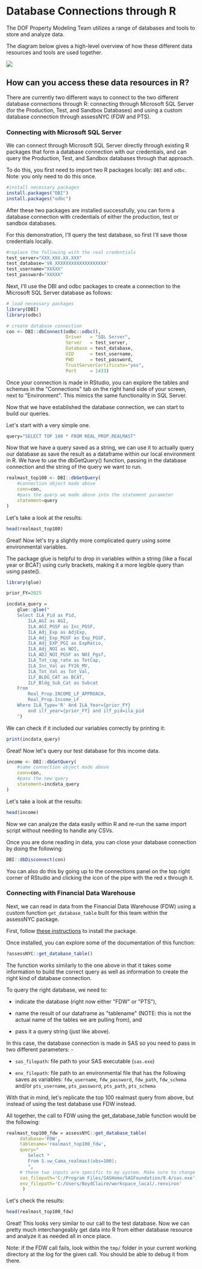 # Database Connections through R

The DOF Property Modeling Team utilizes a range of databases and tools to store and analyze data.

The diagram below gives a high-level overview of how these different data resources and tools are used together.

<img src="resources/data_workflow.jpg"/>

## How can you access these data resources in R?

There are currently two different ways to connect to the two different database connections through R: connecting through Microsoft SQL Server (for the Production, Test, and Sandbox Databases) and using a custom database connection through assessNYC (FDW and PTS).

### Connecting with Microsoft SQL Server

We can connect through Microsoft SQL Server directly through existing R packages that form a database connection with our credentials, and can query the Production, Test, and Sandbox databases through that approach.

To do this, you first need to import two R packages locally: `DBI` and `odbc`. Note: you only need to do this once.

``` r
#install necessary packages
install.packages("DBI")
install.packages("odbc")
```

After these two packages are installed successfully, you can form a database connection with credentials of either the production, test or sandbox databases.

For this demonstration, I'll query the test database, so first I'll save those credentials locally.

``` r
#replace the following with the real credentials
test_server="XXX.XXX.XX.XXX"
test_database='V8_XXXXXXXXXXXXXXXXXXX'
test_username="XXXXX"
test_password="XXXXX"
```

Next, I'll use the DBI and odbc packages to create a connection to the Microsoft SQL Server database as follows:

``` r
# load necessary packages
library(DBI)
library(odbc)

# create database connection
con <- DBI::dbConnect(odbc::odbc(),
                      Driver   = "SQL Server",
                      Server   = test_server,
                      Database = test_database,
                      UID      = test_username,
                      PWD      = test_password,
                      TrustServerCertificate="yes",
                      Port     = 1433)
```

Once your connection is made in RStudio, you can explore the tables and schemas in the "Connections" tab on the right hand side of your screen, next to "Environment". This mimics the same functionality in SQL Server.

Now that we have established the database connection, we can start to build our queries.

Let's start with a very simple one.

``` r
query="SELECT TOP 100 * FROM REAL_PROP.REALMAST"
```

Now that we have a query saved as a string, we can use it to actually query our database as save the result as a dataframe within our local environment in R. We have to use the dbGetQuery() function, passing in the database connection and the string of the query we want to run.

``` r
realmast_top100 <- DBI::dbGetQuery(
    #connection object made above
    conn=con,
    #pass the query we made above into the statement parameter
    statement=query
)
```

Let's take a look at the results:

``` r
head(realmast_top100)
```

Great! Now let's try a slightly more complicated query using some environmental variables.

The package glue is helpful to drop in variables within a string (like a fiscal year or BCAT) using curly brackets, making it a more legible query than using paste().

``` r
library(glue)

prior_FY=2025

incdata_query =
    glue::glue("
    Select ILA_Pid as Pid,
        ILA_AGI as AGI,
        ILA_AGI_PGSF as Inc_PGSF,
        ILA_Adj_Exp as AdjExp,
        ILA_Adj_Exp_PGSF as Exp_PGSF,
        ILA_Adj_EXP_PGI as ExpRatio,
        ILA_Adj_NOI as NOI,
        ILA_ADJ_NOI_PGSF as NOI_Pgsf,
        ILA_Tot_cap_rate as TotCap,
        ILA_Inc_Val as FY26_MV,
        ILA_Tot_Val as Tot_Val,
        ILF_BLDG_CAT as BCAT,
        ILF_Bldg_Sub_Cat as Subcat
    From 
        Real_Prop.INCOME_LF_APPROACH, 
        Real_Prop.Income_LF
    Where ILA_Type='R' And ILA_Year={prior_FY} 
        and ilf_year={prior_FY} and ilf_pid=ila_pid
    ")
```

We can check if it included our variables correctly by printing it:

``` r
print(incdata_query)
```

Great! Now let's query our test database for this income data.

``` r
income <- DBI::dbGetQuery(
    #same connection object made above
    conn=con,
    #pass the new query
    statement=incdata_query
)
```

Let's take a look at the results:

``` r
head(income)
```

Now we can analyze the data easily within R and re-run the same import script without needing to handle any CSVs.

Once you are done reading in data, you can close your database connection by doing the following:

``` r
DBI::dbDisconnect(con)
```

You can also do this by going up to the connections panel on the top right corner of RStudio and clicking the icon of the pipe with the red x through it.

### Connecting with Financial Data Warehouse

Next, we can read in data from the Financial Data Warehouse (FDW) using a custom function `get_database_table` built for this team within the assessNYC package.

First, follow [these instructions](https://github.com/nycdepartmentoffinance/assessNYC) to install the package.

Once installed, you can explore some of the documentation of this function:

``` r
?assessNYC::get_database_table()
```

The function works similarly to the one above in that it takes some information to build the correct query as well as information to create the right kind of database connection.

To query the right database, we need to:

-   indicate the database (right now either "FDW" or "PTS"),

-   name the result of our dataframe as "tablename" (NOTE: this is not the actual name of the tables we are pulling from), and

-   pass it a query string (just like above).

In this case, the database connection is made in SAS so you need to pass in two different parameters: -

-   `sas_filepath`: file path to your SAS executable (`sas.exe`)

-   `env_filepath`: file path to an environmental file that has the following saves as variables: `fdw_username`, `fdw_password`, `fdw_path`, `fdw_schema` and/or `pts_username`, `pts_password`, `pts_path`, `pts_schema`

With that in mind, let's replicate the top 100 realmast query from above, but instead of using the test database use FDW instead.

All together, the call to FDW using the get_database_table function would be the following:

``` r
realmast_top100_fdw = assessNYC::get_database_table(
     database='FDW',
     tablename='realmast_top100_fdw',
     query="
        Select *
        From S.vw_Cama_realmast(obs=100);
        ",
     # these two inputs are specific to my system. Make sure to change as needed
     sas_filepath='C:/Program Files/SASHome/SASFoundation/9.4/sas.exe',
     env_filepath='C:/Users/BoydClaire/workspace_local/.renviron'
      )
```

Let's check the results:

``` r
head(realmast_top100_fdw)
```

Great! This looks very similar to our call to the test database. Now we can pretty much interchangeably get data into R from either database resource and analyze it as needed all in once place.

Note: if the FDW call fails, look within the `tmp/` folder in your current working directory at the log for the given call. You should be able to debug it from there.
